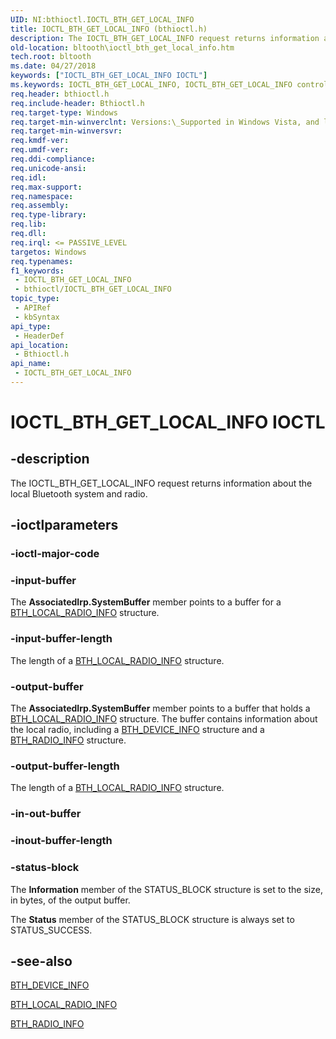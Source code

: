 ```yaml
---
UID: NI:bthioctl.IOCTL_BTH_GET_LOCAL_INFO
title: IOCTL_BTH_GET_LOCAL_INFO (bthioctl.h)
description: The IOCTL_BTH_GET_LOCAL_INFO request returns information about the local Bluetooth system and radio.
old-location: bltooth\ioctl_bth_get_local_info.htm
tech.root: bltooth
ms.date: 04/27/2018
keywords: ["IOCTL_BTH_GET_LOCAL_INFO IOCTL"]
ms.keywords: IOCTL_BTH_GET_LOCAL_INFO, IOCTL_BTH_GET_LOCAL_INFO control, IOCTL_BTH_GET_LOCAL_INFO control code [Bluetooth Devices], bltooth.ioctl_bth_get_local_info, bth_ioctls_930c11ef-ff69-4044-a4ae-6ea3802a5132.xml, bthioctl/IOCTL_BTH_GET_LOCAL_INFO
req.header: bthioctl.h
req.include-header: Bthioctl.h
req.target-type: Windows
req.target-min-winverclnt: Versions:\_Supported in Windows Vista, and later.
req.target-min-winversvr: 
req.kmdf-ver: 
req.umdf-ver: 
req.ddi-compliance: 
req.unicode-ansi: 
req.idl: 
req.max-support: 
req.namespace: 
req.assembly: 
req.type-library: 
req.lib: 
req.dll: 
req.irql: <= PASSIVE_LEVEL
targetos: Windows
req.typenames: 
f1_keywords:
 - IOCTL_BTH_GET_LOCAL_INFO
 - bthioctl/IOCTL_BTH_GET_LOCAL_INFO
topic_type:
 - APIRef
 - kbSyntax
api_type:
 - HeaderDef
api_location:
 - Bthioctl.h
api_name:
 - IOCTL_BTH_GET_LOCAL_INFO
---
```


# IOCTL_BTH_GET_LOCAL_INFO IOCTL


## -description

The IOCTL_BTH_GET_LOCAL_INFO request returns information about the local Bluetooth system and
     radio.

## -ioctlparameters

### -ioctl-major-code

### -input-buffer

The 
      <b>AssociatedIrp.SystemBuffer</b> member points to a buffer for a 
      <a href="/windows-hardware/drivers/ddi/bthioctl/ns-bthioctl-_bth_local_radio_info">BTH_LOCAL_RADIO_INFO</a> structure.

### -input-buffer-length

The length of a 
      <a href="/windows-hardware/drivers/ddi/bthioctl/ns-bthioctl-_bth_local_radio_info">BTH_LOCAL_RADIO_INFO</a> structure.

### -output-buffer

The 
      <b>AssociatedIrp.SystemBuffer</b> member points to a buffer that holds a 
      <a href="/windows-hardware/drivers/ddi/bthioctl/ns-bthioctl-_bth_local_radio_info">BTH_LOCAL_RADIO_INFO</a> structure. The
      buffer contains information about the local radio, including a 
      <a href="/windows/win32/api/bthdef/ns-bthdef-bth_device_info">BTH_DEVICE_INFO</a> structure and a 
      <a href="/windows-hardware/drivers/ddi/bthioctl/ns-bthioctl-_bth_radio_info">BTH_RADIO_INFO</a> structure.

### -output-buffer-length

The length of a 
      <a href="/windows-hardware/drivers/ddi/bthioctl/ns-bthioctl-_bth_local_radio_info">BTH_LOCAL_RADIO_INFO</a> structure.

### -in-out-buffer

### -inout-buffer-length

### -status-block

The 
      <b>Information</b> member of the STATUS_BLOCK structure is set to the size, in bytes, of the output
      buffer.

The 
      <b>Status</b> member of the STATUS_BLOCK structure is always set to STATUS_SUCCESS.

## -see-also

<a href="/windows/win32/api/bthdef/ns-bthdef-bth_device_info">BTH_DEVICE_INFO</a>



<a href="/windows-hardware/drivers/ddi/bthioctl/ns-bthioctl-_bth_local_radio_info">BTH_LOCAL_RADIO_INFO</a>



<a href="/windows-hardware/drivers/ddi/bthioctl/ns-bthioctl-_bth_radio_info">BTH_RADIO_INFO</a>

